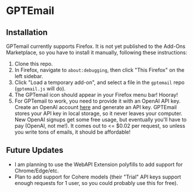 # GPTEmail

## Installation
GPTemail currently supports Firefox. It is not yet published to the Add-Ons Marketplace, so you have to install it
manually, following these instructions:

1. Clone this repo.
2. In Firefox, navigate to `about:debugging`, then click "This Firefox" on the left sidebar.
3. Click "Load a temporary add-on", and select a file in the `gptemail` repo (`gptemail.js` will do).
4. The GPTemail icon should appear in your Firefox menu bar! Hooray! 
5. For GPTemail to work, you need to provide it with an OpenAI API key. Create an OpenAI account [here](https://beta.openai.com/signup/) and
generate an API key. GPTEmail stores your API key in local storage, so it never leaves your computer. New OpenAI signups get some free usage, but 
eventually you'll have to pay (OpenAI, not me!). It comes out to <= $0.02 per request, so unless you write tons of emails, it should be affordable!

## Future Updates

* I am planning to use the WebAPI Extension polyfills to add support for Chrome/Edge/etc.
* Plan to add support for Cohere models (their "Trial" API keys support enough requests for 1 user, so you could probably use this for free).
